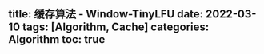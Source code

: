 title: 缓存算法 - Window-TinyLFU
date: 2022-03-10
tags: [Algorithm, Cache]
categories: Algorithm
toc: true
---
